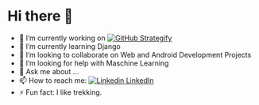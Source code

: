 # Hi there 👋

- 🔭 I’m currently working on [![GitHub](https://i.stack.imgur.com/tskMh.png) Strategify](https://github.com/5sachin/Strategify)
- 🌱 I’m currently learning Django
- 👯 I’m looking to collaborate on Web and Android Development Projects
- 🤔 I’m looking for help with Maschine Learning
- 💬 Ask me about ...
- 📫 How to reach me: [![Linkedin](https://i.stack.imgur.com/gVE0j.png) LinkedIn](https://www.linkedin.com/in/sachin-mishra-5850821b1/)      
- ⚡ Fun fact: I like trekking. 

